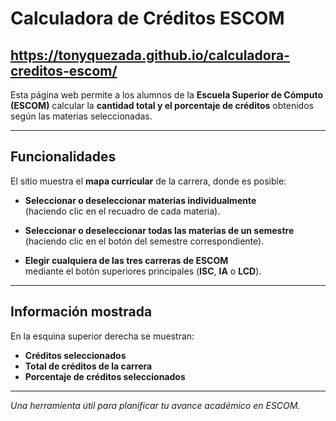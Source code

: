 # Calculadora de Créditos ESCOM

## https://tonyquezada.github.io/calculadora-creditos-escom/

Esta página web permite a los alumnos de la **Escuela Superior de Cómputo (ESCOM)** calcular la **cantidad total y el porcentaje de créditos** obtenidos según las materias seleccionadas.

---

## Funcionalidades

El sitio muestra el **mapa curricular** de la carrera, donde es posible:

-  **Seleccionar o deseleccionar materias individualmente**  
  (haciendo clic en el recuadro de cada materia).

-  **Seleccionar o deseleccionar todas las materias de un semestre**  
  (haciendo clic en el botón del semestre correspondiente).

-  **Elegir cualquiera de las tres carreras de ESCOM**  
  mediante el botón superiores principales (**ISC**, **IA** o **LCD**).

---

##  Información mostrada

En la esquina superior derecha se muestran:

- **Créditos seleccionados**  
- **Total de créditos de la carrera**  
- **Porcentaje de créditos seleccionados**

---

 *Una herramienta útil para planificar tu avance académico en ESCOM.*

